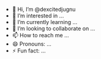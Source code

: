 - 👋 Hi, I’m @dexcitedjugnu
- 👀 I’m interested in ...
- 🌱 I’m currently learning ...
- 💞️ I’m looking to collaborate on ...
- 📫 How to reach me ...
- 😄 Pronouns: ...
- ⚡ Fun fact: ...

<!---
dexcitedjugnu/dexcitedjugnu is a ✨ special ✨ repository because its `README.md` (this file) appears on your GitHub profile.
You can click the Preview link to take a look at your changes.
--->
